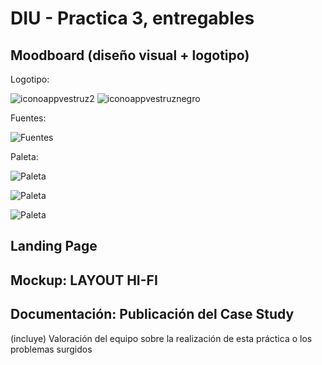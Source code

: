 # DIU - Practica 3, entregables

## Moodboard (diseño visual + logotipo)   

Logotipo:

![iconoappvestruz2](https://user-images.githubusercontent.com/62568912/116565804-7901ef80-a906-11eb-9d47-9177a84915b1.png)
![iconoappvestruznegro](https://user-images.githubusercontent.com/62568912/116565818-7b644980-a906-11eb-940c-7ef31f111d16.png)

Fuentes:

![Fuentes](https://user-images.githubusercontent.com/62568912/116567912-596bc680-a908-11eb-83dd-e434f7cd84ff.png)

Paleta:

![Paleta](https://user-images.githubusercontent.com/62568912/116569644-e3685f00-a909-11eb-87fa-271d3549bcb5.png)

![Paleta](https://user-images.githubusercontent.com/62568912/116570190-5b368980-a90a-11eb-935e-32f15d687825.png)

![Paleta](https://user-images.githubusercontent.com/62568912/116570341-7dc8a280-a90a-11eb-974b-6d825657e9a0.png)





## Landing Page


## Mockup: LAYOUT HI-FI


## Documentación: Publicación del Case Study


(incluye) Valoración del equipo sobre la realización de esta práctica o los problemas surgidos
 
